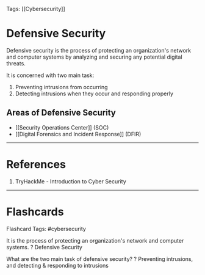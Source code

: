 Tags: [[Cybersecurity]]
# Defensive Security

Defensive security is the process of protecting an organization's network and computer systems by analyzing and securing any potential digital threats.

It is concerned with two main task:
1. Preventing intrusions from occurring
2. Detecting intrusions when they occur and responding properly

## Areas of Defensive Security

- [[Security Operations Center]] (SOC)
- [[Digital Forensics and Incident Response]] (DFIR)

---
# References

1. TryHackMe - Introduction to Cyber Security

---
# Flashcards

Flashcard Tags: #cybersecurity 

It is the process of protecting an organization's network and computer systems.
?
Defensive Security
<!--SR:!2024-05-06,2,190-->

What are the two main task of defensive security?
?
Preventing intrusions, and detecting & responding to intrusions
<!--SR:!2024-05-09,7,250-->